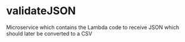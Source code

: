 # validateJSON

Microservice which contains the Lambda code to receive JSON which should later be converted to a CSV
